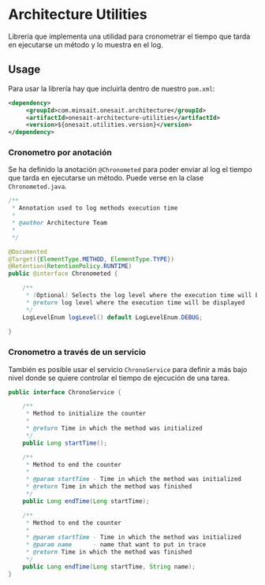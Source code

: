 # Architecture Utilities

Librería que implementa una utilidad para cronometrar el tiempo que tarda en ejecutarse un método y lo muestra en el log.

## Usage

Para usar la librería hay que incluirla dentro de nuestro `pom.xml`:

```xml
<dependency>
     <groupId>com.minsait.onesait.architecture</groupId>
     <artifactId>onesait-architecture-utilities</artifactId>
     <version>${onesait.utilities.version}</version>
</dependency>
```

### Cronometro por anotación

Se ha definido la anotación `@Chronometed` para poder enviar al log el tiempo que tarda en ejecutarse un método. Puede verse en la clase `Chronometed.java`.

```java
/**
 * Annotation used to log methods execution time
 * 
 * @author Architecture Team
 *
 */

@Documented
@Target({ElementType.METHOD, ElementType.TYPE})
@Retention(RetentionPolicy.RUNTIME)
public @interface Chronometed {

    /**
     * (Optional) Selects the log level where the execution time will be displayed
     * @return log level where the execution time will be displayed
     */
    LogLevelEnum logLevel() default LogLevelEnum.DEBUG;
	
}
```

### Cronometro a través de un servicio

También es posible usar el servicio `ChronoService` para definir a más bajo nivel donde se quiere controlar el tiempo de ejecución de una tarea.

```java
public interface ChronoService {

	/**
	 * Method to initialize the counter
	 * 
	 * @return Time in which the method was initialized
	 */
	public Long startTime();

	/**
	 * Method to end the counter
	 * 
	 * @param startTime - Time in which the method was initialized
	 * @return Time in which the method was finished
	 */
	public Long endTime(Long startTime);

	/**
	 * Method to end the counter
	 * 
	 * @param startTime - Time in which the method was initialized
	 * @param name      - name that want to put in trace
	 * @return Time in which the method was finished
	 */
	public Long endTime(Long startTime, String name);
}
```